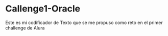 # Callenge1-Oracle
Este es mi codificador de Texto que se me propuso como reto en el primer challenge de Alura
